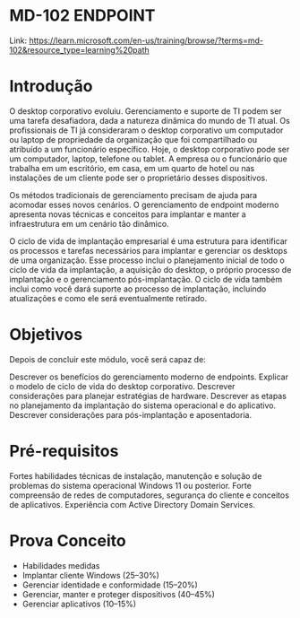 # MD-102 ENDPOINT

Link: https://learn.microsoft.com/en-us/training/browse/?terms=md-102&resource_type=learning%20path

# Introdução

O desktop corporativo evoluiu. Gerenciamento e suporte de TI podem ser uma tarefa desafiadora, dada a natureza dinâmica do mundo de TI atual. Os profissionais de TI já consideraram o desktop corporativo um computador ou laptop de propriedade da organização que foi compartilhado ou atribuído a um funcionário específico. Hoje, o desktop corporativo pode ser um computador, laptop, telefone ou tablet. A empresa ou o funcionário que trabalha em um escritório, em casa, em um quarto de hotel ou nas instalações de um cliente pode ser o proprietário desses dispositivos.

Os métodos tradicionais de gerenciamento precisam de ajuda para acomodar esses novos cenários. O gerenciamento de endpoint moderno apresenta novas técnicas e conceitos para implantar e manter a infraestrutura em um cenário tão dinâmico.

O ciclo de vida de implantação empresarial é uma estrutura para identificar os processos e tarefas necessários para implantar e gerenciar os desktops de uma organização. Esse processo inclui o planejamento inicial de todo o ciclo de vida da implantação, a aquisição do desktop, o próprio processo de implantação e o gerenciamento pós-implantação. O ciclo de vida também inclui como você dará suporte ao processo de implantação, incluindo atualizações e como ele será eventualmente retirado.

# Objetivos
Depois de concluir este módulo, você será capaz de:

Descrever os benefícios do gerenciamento moderno de endpoints.
Explicar o modelo de ciclo de vida do desktop corporativo.
Descrever considerações para planejar estratégias de hardware.
Descrever as etapas no planejamento da implantação do sistema operacional e do aplicativo.
Descrever considerações para pós-implantação e aposentadoria.

# Pré-requisitos
Fortes habilidades técnicas de instalação, manutenção e solução de problemas do sistema operacional Windows 11 ou posterior.
Forte compreensão de redes de computadores, segurança do cliente e conceitos de aplicativos.
Experiência com Active Directory Domain Services.

# Prova Conceito

- Habilidades medidas
- Implantar cliente Windows (25–30%)
- Gerenciar identidade e conformidade (15–20%)
- Gerenciar, manter e proteger dispositivos (40–45%)
- Gerenciar aplicativos (10–15%)

